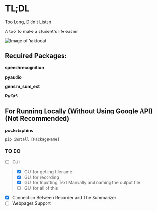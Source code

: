# TL;DL

Too Long, Didn't Listen

A tool to make a student's life easier.

![Image of Yaktocat](https://github.com/MatteoGisondi/TLDL/blob/master/TL%3BDL.png)


## Required Packages:
__speechrecognition__

__pyaudio__

__gensim_sum_ext__

__PyQt5__

## For Running Locally (Without Using Google API) (Not Recommended)

__pocketsphinx__
```
pip install [PackageName]
```

### TO DO
- [ ] GUI
> - [X] GUI for getting filename
> - [X] GUI for recording
> - [X] GUI for Inputting Text Manually and naming the output file
> - [ ] GUI for all of this 
- [X] Connection Between Recorder and The Summarizer
- [ ] Webpages Support
